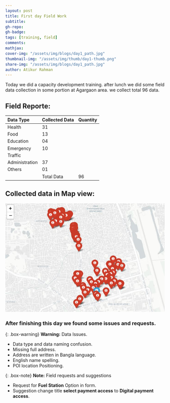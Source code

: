 ```yaml
---
layout: post
title: First day Field Work
subtitle:
gh-repo:
gh-badge:
tags: [training, field]
comments:
mathjax:
cover-img: "/assets/img/blogs/day1_path.jpg"
thumbnail-img: "/assets/img/thumb/day1-thumb.png"
share-img: "/assets/img/blogs/day1_path.jpg"
author: Atikur Rahman
---
```


Today we did a capacity development training. after lunch we did some field data collection in some portion at Agargaon area. we collect total 96 data.




## Field Reporte:

| Data Type | Collected Data | Quantity |
| :-------- |:-------------- | :------- |
| Health    |       31       |          |
| Food      |       13       |          |
| Education |       04       |          |
| Emergency |       10       |          |
| Traffic   |                |          |
| Administration   |    37   |          |
| Others    |           01   |          |
|           |  Total Data    |     96   |







## Collected data in Map view:

![map](/assets/img/blogs/mapday1.JPG)


### After finishing this day we found some issues and requests.

{: .box-warning}
**Warning:** Data Issues.

* Data type and data naming confusion.
* Missing full address.
* Address are written in Bangla language.
* English name spelling.
* POI location Positioning.


{: .box-note}
**Note:** Field requests and suggestions

* Request for **Fuel Station** Option in form.
* Suggestion change title **select payment access** to **Digital payment access**.

